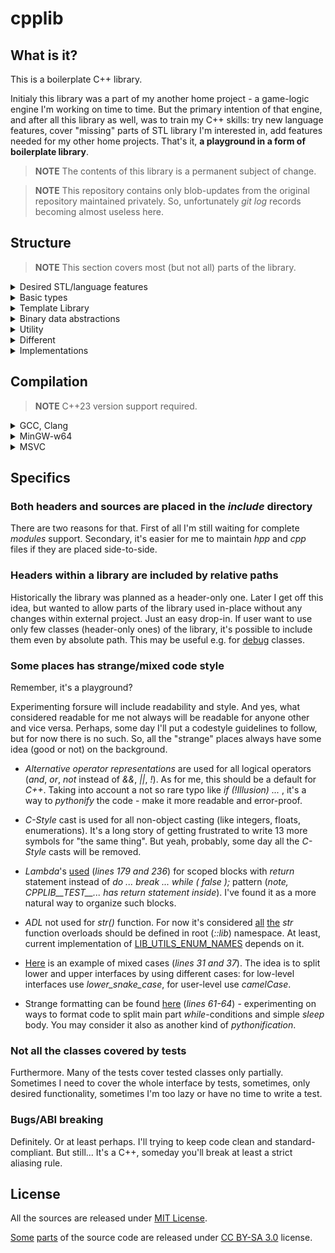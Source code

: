 # cpplib

## What is it?

This is a boilerplate C++ library.

Initialy this library was a part of my another home project - a game-logic engine I'm
working on time to time. But the primary intention of that engine, and after all this
library as well, was to train my C++ skills: try new language features, cover "missing"
parts of STL library I'm interested in, add features needed for my other home projects.
That's it, **a playground in a form of boilerplate library**.

> **NOTE** The contents of this library is a permanent subject of change.

> **NOTE** This repository contains only blob-updates from the original repository
> maintained privately. So, unfortunately _git log_ records becoming almost useless here.

## Structure

> **NOTE** This section covers most (but not all) parts of the library.

<details><summary>Desired STL/language features</summary>

[[include/cpp/]](./include/cpp/)

* [lib_algorithm](./include/cpp/lib_algorithm) - Some advanced functions for **algorithm**
  (and probably **utility**) library
* [lib_bit](./include/cpp/lib_bit) - Endianess conversion and **bit_cast**
* [lib_chrono](./include/cpp/lib_chrono) - Simple stopwatch
* [lib_concepts](./include/cpp/lib_concepts) - Concepts for **type_traits** library
* [lib_debug](./include/cpp/lib_debug) - **assert** and **unused** support
* [lib_math](./include/cpp/lib_math) - **epsilon_eq** comparator
* [lib_scope](./include/cpp/lib_scope) - **scope_exit** feature
* [lib_type_traits](./include/cpp/lib_type_traits) - **conjunction**/**disjunction** for
  boolean arguments

</details>

<details><summary>Basic types</summary>

[[include/lib/]](./include/lib/)

* [types](./include/lib/types.hpp) - Fundamental types aliases
* [literals](./include/lib/literals.hpp) - User-defined literals for fundamental types.
* [pointers](./include/lib/ptr.hpp) - **std** smart-pointers aliases
* [references](./include/lib/ref.hpp) - **std::reference_wrapper** aliases
* [flags](./include/lib/flags.hpp) - Helper for enumerated flags

</details>

<details><summary>Template Library</summary>

[[include/lib/tl/]](./include/lib/tl/)

* [noncopyable](./include/lib/tl/noncopyable.hpp) - Standard **noncopyable**/**nonmovable**
  classes
* [listener](./include/lib/tl/listener.hpp) - Listener interface implementation
* [delegate](./include/lib/tl/delegate.hpp) - _C#_-like **delegate** implementation
* [result](./include/lib/tl/result.hpp) - _Rust_-like **result** implementation
* [linkable](./include/lib/tl/linkable.hpp) - one-to-one object linking interface

</details>

<details><summary>Binary data abstractions</summary>

[[include/lib/data/]](./include/lib/data/)

* [buffer](./include/lib/data/buffer.hpp) - Data buffer
* [stream](./include/lib/data/stream.hpp) - Read and write streams
* [serialize](./include/lib/data/serialize.hpp) - Serialization library
* [hash](./include/lib/data/hash.hpp) - Stream-based hash
* [codec](./include/lib/data/codec.hpp) - Stream-based codec (encoder/decoder)

</details>

<details><summary>Utility</summary>

[[include/lib/utils/]](./include/lib/utils/)

* [string](./include/lib/utils/string.hpp) - Different string-related functions
* [enum](./include/lib/utils/enum.hpp) - Enumeration support (helpers + _to_string_)
* [case_string](./include/lib/utils/case_string.hpp) - Case-conversion object (e.g. _Pascal_,
  _Camel_, _Snake_)
* [ids_pool](./include/lib/utils/ids_pool.hpp) - Simple pool of ID's implementation
* [value](./include/lib/utils/value.hpp) - Multitype value (integer, float, string)

</details>

<details><summary>Different</summary>

* [cli](./include/lib/cli/) - Command-line interface support
* [ecs](./include/lib/ecs/) - Simple _Entity Component System_
* [debug](./include/lib/debug/) - Useful classes for debug
* [test](./include/lib/test/) - Simple unit-test library
* [socket](./include/lib/socket/) - Client-server socket abstraction
* [system](./include/lib/system/) - System related stuff (e.g. error handling)

</details>

<details><summary>Implementations</summary>

[[include/lib/impl/]](./include/lib/impl/)

* [cli](./include/lib/impl/cli/) - CLI drivers
* [stream](./include/lib/impl/stream/) - Stream classes (e.g. buffer, fifo, file, etc.)
* [socket](./include/lib/impl/socket/) [[POSIX](./include/lib/impl_posix/socket/),
  [Windows](./include/lib/impl_windows/socket/)] - _TCP_ and _UNIX_ sockets
* [base64](./include/lib/impl/codec/base64.hpp) - _Base64_ codec
* [sha1](./include/lib/impl/hash/sha1.hpp) - _SHA1_ hash

</details>

## Compilation

> **NOTE** C++23 version support required.

<details><summary>GCC, Clang</summary>

Tested on _Linux_:
* _GCC 13.2.0_ (_x86_64_, _i686_, _aarch64_, _arm-gnueabi_, _arm-gnueabihf_)
* _Clang 16.0.6_ (_x86_64_, _aarch64_)
* _Clang 17.0.4_ (_aarch64-android24_)

```sh
# Building:
mkdir ./build
cd ./build
cmake -DCMAKE_BUILD_TYPE=Debug ../  # 'CMAKE_BUILD_TYPE' can be 'Debug' or 'Release'.
make -j 4                           # '-j N' where 'N' is the number of threads.

# Testing:
make run-test
# or
./test_cpplib                       # Type 'exit' or 'help' for 'Cli' test.

# Hexdump with CP437 charset output:
./hexdump_cpplib ./hexdump_cpplib | head -n 10

# Some graphics fun in the command line. :)
./graphics_plasma_cpplib            # Hit <Enter> to quit.
```

</details>

<details><summary>MinGW-w64</summary>

Tested on _x86_64_ and _i686_ architectures:
* _GCC 11.4.0_ on _Cygwin_
* _GCC 12.2.0_ on _Linux_
* _Not tested with MSYS2 :(_

```sh
# Building:
mkdir ./build
cd ./build
cmake --toolchain=../cmake/toolchain.x86_64-mingw-w64.cmake -DCMAKE_BUILD_TYPE=Debug ../
                                    # 'CMAKE_BUILD_TYPE' can be 'Debug' or 'Release'.
                                    # Toolchain files used in cases when CMake installation
                                    # doesn't have native MinGW-w64 support:
                                    #     * 'toolchain.x86_64-mingw-w64.cmake' used for x64 build;
                                    #     * 'toolchain.i686-mingw-w64.cmake' used for x86 build.
make -j 4                           # '-j N' where 'N' is the number of threads.

# At this step some MinGW-w64 libraries probably need to be copied into './build' directory:
#     * 'libgcc_s_seh-1.dll', 'libstdc++-6.dll', and 'libwinpthread-1.dll' for x64 on Linux;
#     * 'libgcc_s_dw2-1.dll', 'libstdc++-6.dll', and 'libwinpthread-1.dll' for x86 on Linux;
#     * 'libgcc_s_seh-1.dll', 'libstdc++-6.dll', and 'libwinpthread-1.dll' for x64 on Cygwin;
#     * 'libgcc_s_sjlj-1.dll', 'libstdc++-6.dll', and 'libwinpthread-1.dll' for x86 on Cygwin.

# Testing:
make run-test
# or
./test_cpplib.exe                   # Type 'exit' or 'help' for 'Cli' test.
                                    # On Linux it's possible to check with Wine:
                                    # $ wine ./test_cpplib.exe

# Hexdump with CP437 charset output:
./hexdump_cpplib.exe ./hexdump_cpplib.exe | head -n 10
                                    # On Linux it's possible to check with Wine:
                                    # $ wine ./hexdump_cpplib.exe ./hexdump_cpplib.exe | head -n 10
```

</details>

<details><summary>MSVC</summary>

Tested on _x64_ and _Win32_ architectures:
* _MSVC 19.37.32822_ on _Windows_

```bat
REM Open 'x64 Native Tools Command Prompt for VS 2022' for x64 build,
REM or open 'x86 Native Tools Command Prompt for VS 2022' for x86 build.

REM Building:
MKDIR build
CD build
cmake -A x64 ..\                  & REM '-A x64' for x64 build;
                                    REM '-A Win32' for x86 build.

msbuild cpplib.sln -p:Configuration=Debug -p:Platform=x64
                                    REM 'Configuration' may be 'Debug' or 'Release';
                                    REM 'Platform' may be 'x64' or 'Win32' (depends on toolset).

REM Testing:
Debug\test_cpplib.exe             & REM Type 'exit' or 'help' for 'Cli' test.
REM or
REM Release\test_cpplib.exe

REM Hexdump with CP437 charset output:
Debug\hexdump_cpplib.exe Debug\hexdump_cpplib.exe
                                    REM ...but be ready to hit <Ctrl>+<C>. :)
```

</details>

## Specifics

### Both headers and sources are placed in the _include_ directory

There are two reasons for that.
First of all I'm still waiting for complete _modules_ support.
Secondary, it's easier for me to maintain _hpp_ and _cpp_ files if they are placed
side-to-side.

### Headers within a library are included by relative paths

Historically the library was planned as a header-only one. Later I get off this idea, but wanted
to allow parts of the library used in-place without any changes within external project.
Just an easy drop-in. If user want to use only few classes (header-only ones) of the library,
it's possible to include them even by absolute path. This may be useful e.g. for
[debug](./include/lib/debug/) classes.

### Some places has strange/mixed code style

Remember, it's a playground?

Experimenting forsure will include readability and style. And yes, what considered readable
for me not always will be readable for anyone other and vice versa. Perhaps, some day I'll
put a codestyle guidelines to follow, but for now there is no such. So, all the "strange"
places always have some idea (good or not) on the background.

* _Alternative operator representations_ are used for all logical operators (_and_, _or_, _not_
  instead of _&&_, _||_, _!_). As for me, this should be a default for _C++_. Taking into
  account a not so rare typo like _if (!Illusion) ..._ , it's a way to _pythonify_ the code -
  make it more readable and error-proof.

* _C-Style_ cast is used for all non-object casting (like integers, floats, enumerations).
  It's a long story of getting frustrated to write 13 more symbols for "the same thing".
  But yeah, probably, some day all the _C-Style_ casts will be removed.

* _Lambda_'s [used](./include/test/lib/packets/handler.cpp#L179) (_lines 179 and 236_) for
  scoped blocks with _return_ statement instead of _do ... break ... while ( false );_ pattern
  (_note, CPPLIB&#95;&#95;TEST&#95;&#95;... has return statement inside_). I've found it as
  a more natural way to organize such blocks.

* _ADL_ not used for _str()_ function. For now it's considered [all](./include/lib/data/codec.hpp#L121)
  [the](./include/lib/socket/client.hpp#L66) _str_ function overloads should be defined in
  root (_::lib_) namespace. At least, current implementation of
  [LIB_UTILS_ENUM_NAMES](./include/lib/utils/enum.hpp#L86) depends on it.

* [Here](./include/lib/impl_posix/socket/tcp/server_client.hpp#L31) is an example of mixed cases
  (_lines 31 and 37_). The idea is to split lower and upper interfaces by using different
  cases: for low-level interfaces use _lower_snake_case_, for user-level use _camelCase_.

* Strange formatting can be found [here](./include/test/lib/impl/socket/tcp.cpp#L61)
  (_lines 61-64_) - experimenting on ways to format code to split main part _while_-conditions
  and simple _sleep_ body. You may consider it also as another kind of _pythonification_.

### Not all the classes covered by tests

Furthermore. Many of the tests cover tested classes only partially. Sometimes I need to
cover the whole interface by tests, sometimes, only desired functionality, sometimes I'm
too lazy or have no time to write a test.

### Bugs/ABI breaking

Definitely. Or at least perhaps. I'll trying to keep code clean and standard-compliant.
But still... It's a C++, someday you'll break at least a strict aliasing rule.

## License

All the sources are released under [MIT License](LICENSE).

[Some](./include/cpp/lib_bit#L33) [parts](./include/cpp/lib_math#L19) of the source code
are released under [CC BY-SA 3.0](https://creativecommons.org/licenses/by-sa/3.0/) license.
